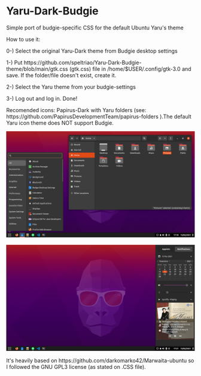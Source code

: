 # Yaru-Dark-Budgie
Simple port of budgie-specific CSS for the default Ubuntu Yaru's theme

<p>How to use it: 
<p>0-) Select the original Yaru-Dark theme from Budgie desktop settings</p>
<p>1-) Put https://github.com/speltriao/Yaru-Dark-Budgie-theme/blob/main/gtk.css (gtk.css) file in /home/$USER/.config/gtk-3.0 and save. If the folder/file doesn't exist, create it.</p>
<p>2-) Select the Yaru theme from your budgie-settings </p> 
<p>3-) Log out and log in. Done! </p> 
<p>Recomended icons: Papirus-Dark with Yaru folders (see: https://github.com/PapirusDevelopmentTeam/papirus-folders ).The default Yaru icon theme does NOT support Budgie.

![ScreenShot](print.png)
<br></br>
![ScreemShot](print2.png)

<p>It's heavily based on https://github.com/darkomarko42/Marwaita-ubuntu so I followed the GNU GPL3 license (as stated on .CSS file).</p>
